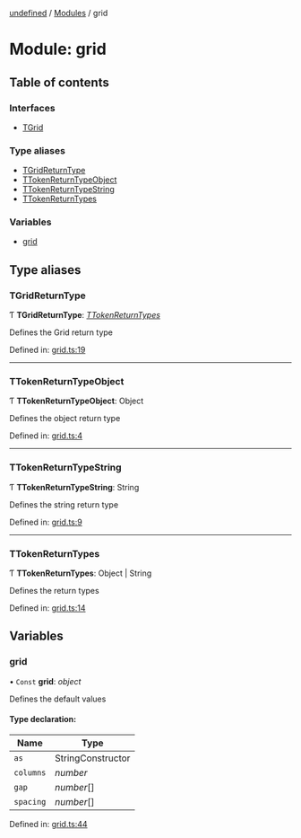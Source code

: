 [undefined](../README.md) / [Modules](../modules.md) / grid

# Module: grid

## Table of contents

### Interfaces

- [TGrid](../interfaces/grid.tgrid.md)

### Type aliases

- [TGridReturnType](grid.md#tgridreturntype)
- [TTokenReturnTypeObject](grid.md#ttokenreturntypeobject)
- [TTokenReturnTypeString](grid.md#ttokenreturntypestring)
- [TTokenReturnTypes](grid.md#ttokenreturntypes)

### Variables

- [grid](grid.md#grid)

## Type aliases

### TGridReturnType

Ƭ **TGridReturnType**: [*TTokenReturnTypes*](grid.md#ttokenreturntypes)

Defines the Grid return type

Defined in: [grid.ts:19](https://github.com/osequi/test-typedoc/blob/9023e58/grid.ts#L19)

___

### TTokenReturnTypeObject

Ƭ **TTokenReturnTypeObject**: Object

Defines the object return type

Defined in: [grid.ts:4](https://github.com/osequi/test-typedoc/blob/9023e58/grid.ts#L4)

___

### TTokenReturnTypeString

Ƭ **TTokenReturnTypeString**: String

Defines the string return type

Defined in: [grid.ts:9](https://github.com/osequi/test-typedoc/blob/9023e58/grid.ts#L9)

___

### TTokenReturnTypes

Ƭ **TTokenReturnTypes**: Object \| String

Defines the return types

Defined in: [grid.ts:14](https://github.com/osequi/test-typedoc/blob/9023e58/grid.ts#L14)

## Variables

### grid

• `Const` **grid**: *object*

Defines the default values

#### Type declaration:

Name | Type |
------ | ------ |
`as` | StringConstructor |
`columns` | *number* |
`gap` | *number*[] |
`spacing` | *number*[] |

Defined in: [grid.ts:44](https://github.com/osequi/test-typedoc/blob/9023e58/grid.ts#L44)
